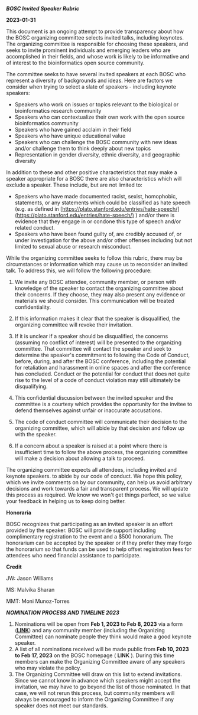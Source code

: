 ***BOSC Invited Speaker Rubric***

**2023-01-31**

This document is an ongoing attempt to provide transparency about how the BOSC organizing committee selects invited talks, including keynotes. The organizing committee is responsible for choosing these speakers, and seeks to invite prominent individuals and emerging leaders who are accomplished in their fields, and whose work is likely to be informative and of interest to the bioinformatics open source community.

The committee seeks to have several invited speakers at each BOSC who represent a diversity of backgrounds and ideas. Here are factors we consider when trying to select a slate of speakers - including keynote speakers:

- Speakers who work on issues or topics relevant to the biological or bioinformatics research community
- Speakers who can contextualize their own work with the open source bioinformatics community
- Speakers who have gained acclaim in their field
- Speakers who have unique educational value
- Speakers who can challenge the BOSC community with new ideas and/or challenge them to think deeply about new topics
- Representation in gender diversity, ethnic diversity, and geographic diversity

In addition to these and other positive characteristics that may make a speaker appropriate for a BOSC there are also characteristics which will exclude a speaker. These include, but are not limited to:

- Speakers who have made documented racist, sexist, homophobic, statements, or any statements which could be classified as hate speech (e.g. as defined in [https://plato.stanford.edu/entries/hate-speech/](https://plato.stanford.edu/entries/hate-speech/) )
and/or there is evidence that they engage in or condone this type of speech and/or related conduct.
- Speakers who have been found guilty of, are credibly accused of, or under investigation for the above and/or other offenses including but not limited to sexual abuse or research misconduct.

While the organizing committee seeks to follow this rubric, there may be circumstances or information which may cause us to reconsider an invited talk. To address this, we will follow the following procedure:

1. We invite any BOSC attendee, community member, or person with knowledge of the speaker to contact the organizing committee about their concerns. If they choose, they may also present any evidence or materials we should consider. This communication will be treated confidentiality.

1. If this information makes it clear that the speaker is disqualified, the organizing committee will revoke their invitation.

1. If it is unclear if a speaker should be disqualified, the concerns (assuming no conflict of interest) will be presented to the organizing committee.
That committee will contact the speaker and seek to determine the speaker's commitment to following the Code of Conduct, before, during, and after the BOSC conference, including the potential for retaliation and harassment in online spaces and after the conference has concluded.
Conduct or the potential for conduct that does not quite rise to the level of a code of conduct violation may still ultimately be disqualifying.

  1. This confidential discussion between the invited speaker and the committee is a courtesy which provides the opportunity for the invitee to defend themselves against unfair or inaccurate accusations.
  2. The code of conduct committee will communicate their decision to the organizing committee, which will abide by that decision and follow up with the speaker.

1. If a concern about a speaker is raised at a point where there is insufficient time to follow the above process, the organizing committee will make a decision about allowing a talk to proceed.

The organizing committee expects all attendees, including invited and keynote speakers. to abide by our code of conduct. We hope this policy, which we invite comments on by our community, can help us avoid arbitrary decisions and work towards a fair and transparent process.
We will update this process as required. We know we won't get things perfect, so we value your feedback in helping us to keep doing better.

**Honoraria**

BOSC recognizes that participating as an invited speaker is an effort provided by the speaker. BOSC will provide support including complimentary registration to the event and a $500 honorarium.
The honorarium can be accepted by the speaker or if they prefer they may forgo the honorarium so that funds can be used to help offset registration fees for attendees who need financial assistance to participate.

**Credit**

JW: Jason Williams

MS: Malvika Sharan

MMT: Moni Munoz-Torres

***NOMINATION PROCESS AND TIMELINE 2023***

1. Nominations will be open from **Feb 1, 2023 to Feb 8, 2023** via a form ([**LINK**](https://docs.google.com/forms/d/13DxXJsufZV63APAhlYaZ0304GsIyHgJNtvj2lEp5WZg/edit)) and any community member (including the Organizing Committee) can nominate people they think would make a good keynote speaker.
2. A list of all nominations received will be made public from **Feb 10, 2023 to Feb 17, 2023** on the BOSC homepage ( **LINK** ). During this time members can make the Organizing Committee aware of any speakers who may violate the policy.
3. The Organizing Committee will draw on this list to extend invitations. Since we cannot know in advance which speakers might accept the invitation, we may have to go beyond the list of those nominated. In that case, we will not rerun this process, but community members will always be encouraged to inform the Organizing Committee if any speaker does not meet our standards.

